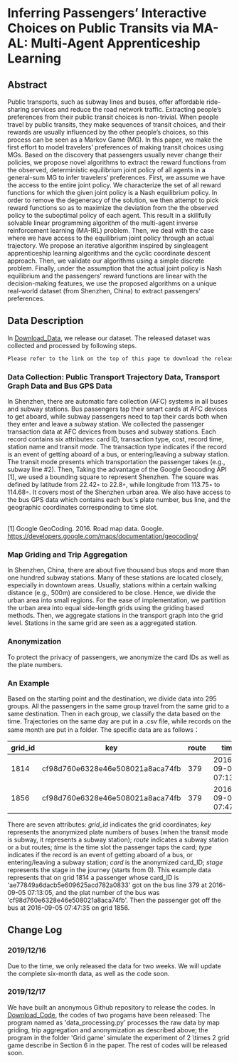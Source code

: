 # Inferring Passengers’ Interactive Choices on Public Transits via MA-AL: Multi-Agent Apprenticeship Learning

Abstract
----
Public transports, such as subway lines and buses, offer affordable ride-sharing services and reduce the road network traffic. Extracting
people’s preferences from their public transit choices is non-trivial. When people travel by public transits, they make sequences of transit choices, and their rewards are usually influenced by the other people’s choices, so this process can be seen as a Markov Game
(MG). In this paper, we make the first effort to model travelers’ preferences of making transit choices using MGs. Based on the discovery that passengers usually never change their policies, we propose novel algorithms to extract the reward functions from the observed, deterministic equilibrium joint policy of all agents in a general-sum MG to infer travelers’ preferences. First, we assume we have the access to the entire joint policy. We characterize the set of all reward functions for which the given joint policy is a Nash equilibrium policy. In order to remove the degeneracy of the solution, we then attempt to pick reward functions so as to maximize the deviation from the the observed policy to the suboptimal policy of each agent. This result in a skillfully solvable linear programming algorithm of the multi-agent inverse reinforcement learning (MA-IRL) problem. Then, we deal with the case where we have access to the equilibrium joint policy through an actual trajectory. We propose an iterative algorithm inspired by singleagent apprenticeship learning algorithms and the cyclic coordinate descent approach. Then, we validate our algorithms using a simple discrete problem. Finally, under the assumption that the actual joint policy is Nash equilibrium and the passengers’ reward functions are linear with the decision-making features, we use the proposed algorithms on a unique real-world dataset (from Shenzhen, China) to extract passengers’ preferences.

Data Description
----
In [Download_Data](https://anonymous.4open.science/repository/4fe4a551-b4df-43cf-8cb7-47dff24fe608/Download_Data/), we release our dataset. The released dataset was collected and processed by following steps.
 
```diff
Please refer to the link on the top of this page to download the released dataset.
```

### Data Collection: Public Transport Trajectory Data, Transport Graph Data and Bus GPS Data
In Shenzhen, there are automatic fare collection (AFC) systems in all buses and subway stations. Bus passengers tap their smart cards at AFC devices to get aboard, while subway passengers need to tap their cards both when they enter and leave a subway station. We collected the passenger transaction data at AFC devices from buses and subway stations. Each record contains six attributes: card ID, transaction type, cost, record time, station name and transit mode. The transaction type indicates if the record is an event of getting aboard of a bus, or entering/leaving a subway station. The transit mode presents which transportation the passenger takes (e.g., subway line #2). Then, Taking the advantage of the Google Geocoding API [1], we used a bounding square to represent Shenzhen. The square was defined by latitude from 22.42◦ to 22.8◦, while longitude from 113.75◦ to 114.68◦. It covers most of the Shenzhen urban area. We also have access to the bus GPS data which contains each bus's plate number, bus line, and the geographic coordinates corresponding to time slot.

<br>[1] Google GeoCoding. 2016. Road map data. Google. https://developers.google.com/maps/documentation/geocoding/

### Map Griding and Trip Aggregation
In Shenzhen, China, there are about five thousand bus stops and more than one hundred subway stations. Many of these stations are located closely, especially in downtown areas. Usually, stations within a certain walking distance (e.g., 500m) are considered to be close. Hence, we divide the urban area into small regions. For the ease of implementation, we partition the urban area into equal side-length grids using the griding based methods. Then, we aggregate stations in the transport graph into the grid level. Stations in the same grid are seen as a aggregated station. 


### Anonymization
To protect the privacy of passengers, we anonymize the card IDs as well as the plate numbers.

### An Example
Based on the starting point and the destination, we divide data into 295 groups. All the passengers in the same group travel from the same grid to a same destination. Then in each group, we classify the data based on the time. Trajectories on the same day are put in a .csv file, while records on the same month are put in a folder. The specific data are as follows：

| grid_id | key | route | time | type |	card | stage |
| ------ | ------ | ------ |------ |------ |------ |------ |
|1814 |	cf98d760e6328e46e508021a8aca74fb |	379 |	2016-09-05 07:13:05	| bus_on |	ae77849a6dacb5e609625acd782a0833 |	0 |
|1856 |	cf98d760e6328e46e508021a8aca74fb |	379 |	2016-09-05 07:47:35 |	bus_off |	ae77849a6dacb5e609625acd782a0833 |	1 |

There are seven attributes: *grid_id* indicates the grid coordinates; *key* represents the anonymized plate numbers of buses (when the transit mode is subway, it represents a subway station); *route* indicates a subway station or a but routes; *time* is the time slot the passenger taps the card; *type* indicates if the record is an event of getting aboard of a bus, or entering/leaving a subway station; *card* is the anonymized card_ID; *stage* represents the stage in the journey (starts from 0). This example data represents that on grid 1814 a passenger whose card_ID is 'ae77849a6dacb5e609625acd782a0833' got on the bus line 379 at 2016-09-05 07:13:05, and the plat number of the bus was 'cf98d760e6328e46e508021a8aca74fb'. Then the passenger got off the bus at 2016-09-05 07:47:35 on grid 1856.



Change Log
-----

### 2019/12/16
Due to the time, we only released the data for two weeks. We will update the complete six-month data, as well as the code soon.

### 2019/12/17
We have built an anonymous Github repository to release the codes. In [Download_Code](https://github.com/WWW2020-paper1529/Download_Code), the codes of two progams have been released: The program named as 'data_processing.py' processes the raw data by map griding, trip aggregation and anonymization as described above; the program in the folder 'Grid game' simulate the experiment of 2 \times 2 grid game describe in Section 6 in the paper. The rest of codes will be released soon.
